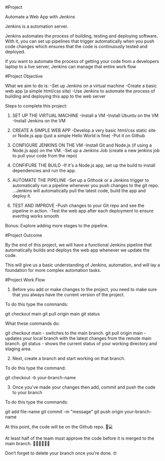 
#Project

Automate a Web App with Jenkins

Jenkins is a automation server.

Jenkins automates the process of building, testing and deploying software. 
With it, you can set up pipelines that trigger automatically when you push 
code changes which ensures that the code is continuously tested and 
deployed.

If you want to automate the process of getting your code from a developers 
laptop to a live server, Jenkins can manage that entire work flow


#Project Objective

What we aim to do is:
-Set up Jenkins on a virtual machine
-Create a basic web app (a simple html/css site)
-Use Jenkins to automate the process of building and deploying this app to 
the web server


Steps to complete this project:

1. SET UP THE VIRTUAL MACHINE
-Install a VM
-Install Ubuntu on the VM
-Install Jenkins on the VM

2. CREATE A SIMPLE WEB APP
-Develop a very basic html/css static site or Node.js app
(just a simple Hello World is fine)
-Put it on Github

3. CONFIGURE JENKINS ON THE VM
-Install Git and Node.js (if using a Node.js app) on the VM.
-Set up a Jenkins Job
(create a new jenkins job to pull your code from the repo)

4. CONFIFURE THE BUILD
-If it's a Node.js app, set up the build to install dependencies and run 
the app.

5. AUTOMATE THE PIPELINE
-Set up a Githook or a Jenkins trigger to automatically run a pipeline 
whenever you push changes to the git repo. ...Jenkins will automatically 
pull the latest code, build the app and deploy it.

6. TEST AND IMPROVE
-Push changes to your Git repo and see the pipeline in action.
-Test the web app after each deployment to ensure everthig works smooth

Bonus:
Explore adding more stages to the pipeline.



#Project Outcome

By the end of this project, we will have a functional Jenkins pipeline that 
automatically builds and deploys the web app whenever we update the code.

This will give us a basic understanding of Jenkins, automation, and will 
lay a foundation for more complex automation tasks.



#Project Work Flow

1. Before you add or make changes to the project, you need to make sure 
that you always have the current version of the project.


To do this type the commands:

git checkout main
git pull origin main 
git status


What these commands do:

git checkout main  - switches to the main branch.
git pull origin main  - updates your local branch with the latest changes 
from the remote main branch.
git status -  shows the current status of your working directory and 
staging area.


2. Next, create a branch and start working on that branch.

To do this type the command:

git checkout -b your-branch-name



3. Once you’ve made your changes then add, commit and push the code to your 
branch 

To do this type the commands:

git add file-name
git commit -m "message"
git push origin your-branch-name



At this point, the code will be on the Github repo. 🎉💻

At least half of the team must approve the code before it is merged to the 
main branch. 
👨‍💻👩‍💻🧑‍💻

Don’t forget to delete your branch once you’re done. 🤓


